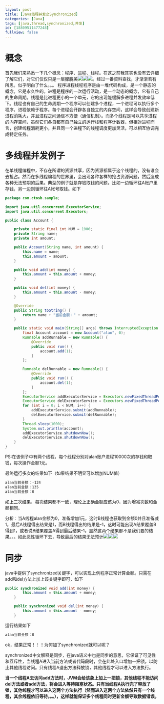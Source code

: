```yaml
---
layout: post
title: [Java线程并发之Synchronized]
categories: [Java]
tags: [java,thread,synchronized,并发]
id: [18809511477248]
fullview: false
---
```

# 概念

首先我们来熟悉一下几个概念：程序、进程、线程。在这之前我其实也没有去详细了解它们，对它们仅仅只是一层朦胧美![](http://img.baidu.com/hi/jx2/j_0026.gif)![](http://img.baidu.com/hi/jx2/j_0026.gif)![](http://img.baidu.com/hi/jx2/j_0026.gif)。经过一番资料查找，才渐渐若有所思，似乎明白了什么。。。
程序进程线程程序是由一堆代码构成，是一个静态的概念，它是永久性的。进程是程序的一次运行活动，是一个动态的概念，它有自己的生命周期。线程是比进程更小的一个单元，它的出现能缓解多进程并发效率低下。线程也有自己的生命周期一个程序可以创建多个进程，一个进程可以执行多个程序，进程依赖于程序。每个进程会开辟各自独立的内存空间，这样会导致创建新进程消耗大，并且进程之间通信不方便（通信机制）。而多个线程是可以共享进程的内存空间，虽然它们各自都有自己独立的运行栈和程序计数器，但相对进程而言，创建线程消耗更小，并且同一个进程下的线程调度更加灵活，可以相互协调完成特定任务。


# 多线程并发例子

在单线程编程中，不存在所谓的资源共享，因为资源都属于这个线程的，没有谁会去抢占。然而在多线程编程的世界里，会出现各种各样的抢占资源问题，然后造成各种无法预期的后果。典型的例子就是存钱取钱的问题，比如一边循环往A账户里存钱，另一边则循环往A帐号取钱。如下

```java
package com.ctosb.sample;

import java.util.concurrent.ExecutorService;
import java.util.concurrent.Executors;

public class Account {

	private static final int NUM = 1000;
	private String name;
	private int amount;

	public Account(String name, int amount) {
		this.name = name;
		this.amount = amount;
	}

	public void add(int money) {
		this.amount = this.amount + money;
	}

	public void del(int money) {
		this.amount = this.amount - money;
	}

	@Override
	public String toString() {
		return name + "当前金额：" + amount;
	}

	public static void main(String[] args) throws InterruptedException {
		final Account account = new Account("alan", 0);
		Runnable addRunnable = new Runnable() {
			@Override
			public void run() {
				account.add(1);
			}
		};

		Runnable delRunnable = new Runnable() {
			@Override
			public void run() {
				account.del(1);
			}
		};
		ExecutorService addExecutorService = Executors.newFixedThreadPool(50);
		ExecutorService delExecutorService = Executors.newFixedThreadPool(50);
		for (int i = 0; i < NUM; i++) {
			addExecutorService.submit(addRunnable);
			delExecutorService.submit(delRunnable);
		}
		Thread.sleep(1000);
		System.out.println(account);
		addExecutorService.shutdownNow();
		delExecutorService.shutdownNow();
	}
}
```

PS:在该例子中有两个线程，每个线程分别对alan账户进程10000次的存钱和取钱，每次操作金额1元。


最终运行多次的结果如下（如果结果不明显可以增加NUM值）

```bash
alan当前金额：-124
alan当前金额：135
alan当前金额：0
```

如上三次结果，每次结果都不一致，理论上正确金额应该为0，因为增减次数和金额相同。

分析：当A线程alan金额为0，准备增加1元，这时B线程也获取到金额0并且准备减1，最后A线程得出结果是1，而B线程得出的结果是-1，这时可能出现A结果覆盖B得到1，或者说B结果覆盖A得到最后结果-1，显然这两个结果都不是我们要的结果。。。如此恶性循环下去，导致最后的结果无法预计![](http://img.baidu.com/hi/jx2/j_0012.gif)![](http://img.baidu.com/hi/jx2/j_0012.gif)![](http://img.baidu.com/hi/jx2/j_0012.gif)

# 同步

java中提供了synchronized关键字，可以实现上例程序正常计算金额。只需在add和del方法上加上该关键字即可，如下

```java
public synchronized void add(int money) {
		this.amount = this.amount + money;
	}

	public synchronized void del(int money) {
		this.amount = this.amount - money;
	}
```

运行结果如下


```bash
alan当前金额：0
```

ok，结果正常！！！为何加了synchronized就可以呢？

synchronized中文解释是同步，在java语义中也是同步的意思，它保证了可见性和互斥性，当线程A进入当前方法或者代码段时，会在此处入口增加一把锁，以防止其他线程访问。只有线程A退出方法释放锁，其他线程才可以进入方法执行。

**当一个线程A去访问add方法时，JVM会给该象上加上一把锁，其他线程不能访问del方法或者add方法，将会进入等待阻塞状态。只有当线程A执行完了释放了锁，其他线程才可以进入这两个方法执行（然而进入这两个方法依然只有一个线程，其余线程依旧等待。。。），这样就能保证多个线程同时更新金额导致数据错误。**


